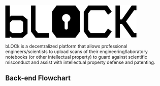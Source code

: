 <img src="myapp\lib\images\bLOCK_logo.png">

bLOCk is a decentralized platform that allows professional engineers/scientists to upload scans of their engineering/laboratory notebooks (or other intellectual property) to guard against scientific misconduct and assist with intellectual property defense and patenting.

## Back-end Flowchart
